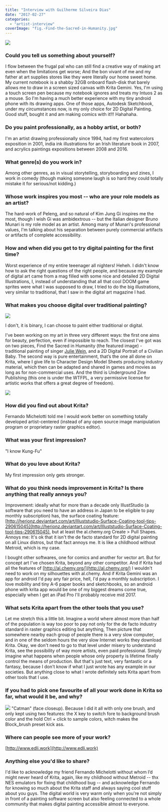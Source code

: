 ```yaml
---
title: "Interview with Guilherme Silveira Dias"
date: "2017-02-27"
categories: 
  - "artist-interview"
coverImage: "fig.-Find-the-Sacred-in-Humanity.jpg"
---
```


![](/images/posts/2017/fig.-Find-the-Sacred-in-Humanity.jpg)

### Could you tell us something about yourself?

I flow between the frugal pal who can still find a creative way of making art even when the limitations get worse; And the bon vivant of me and my father at art supplies stores like they were literally our home sweet home. My current notebook is a shabby 32GB onboard flash-disk that barely allows me to draw in a screen sized canvas with Krita Gemini. Yes, I'm using a touch screen pen because my notebook ignores and treats my Intuos 2 as a mouse. So I'm having a much better experience with my tiny android phone with its drawing apps. One of those apps, Autodesk Sketchbook, under my circumstances now, is my only choice for 2D Digital Painting. Good stuff, bought it and am making comics with it!!! Hahahaha.

### Do you paint professionally, as a hobby artist, or both?

I'm an artist drawing professionally since 1994, had my first watercolors exposition in 2001, india ink illustrations for an Irish literature book in 2007, and acrylics paintings expositions between 2008 and 2016.

### What genre(s) do you work in?

Among other genres, as in visual storytelling, storyboarding and zines, I work in comedy (though making someone laugh is so hard they could totally mistake it for serious/not kidding.)

### Whose work inspires you most -- who are your role models as an artist?

The hard-work of Peleng, and so natural of Kim Jung Gi inspires me the most, though I wish Gi was ambidextrous -- but the Italian designer Bruno Munari is my role model as an artist. Among many of Munari's professional values, I'm talking about his separation between purely commercial artifacts or artifacts of complete accessibility.

### How and when did you get to try digital painting for the first time?

Worst experience of my entire teeenager all nighters! Heheh. I didn't know how to ask the right questions of the right people, and because my example of digital art came from a mag filled with some nice and detailed 2D Digital Illustrations, I, instead of understanding that all that cool DOOM game sprites were what I was supposed to draw, I tried to do the big illustrations, very similar to traditional, that I saw in the digital art magazine I had.

### What makes you choose digital over traditional painting?

![](/images/posts/2017/fig.-Character-Design-Model-Sheet-C.jpg)

I don't, it is binary, I can choose to paint either traditional or digital.

I've been working on my art in three very different ways: the first one aims for beauty, perfection, even if impossible to reach. The closest I've got was on two pieces, Find the Sacred in Humanity (the featured image) - traditional painting of singer [Julie Wein](http://juliewein.com/), and a 2D Digital Portrait of a Civilian Baby. The second way is pure entertainment, that’s the one all done on Krita, where I give life to Character Design Model Sheets producing industry material, which then can be adapted and shared in games and movies as long as for non-commercial uses. And the third is Underground Zine Publishing (this one is under the WTFPL, a very permissive license for artistic works that offers a great degree of freedom).

![](/images/posts/2017/fig.-2D-Digital-Portrait-of-a-Civilian-Baby.jpg)

### How did you find out about Krita?

Fernando Michelotti told me I would work better on something totally developed artist-centered (instead of any open source image manipulation program or proprietary raster graphics editor).

### What was your first impression?

"I know Kung-Fu"

### What do you love about Krita?

My first impression only gets stronger.

### What do you think needs improvement in Krita? Is there anything that really annoys you?

Improvement: ideally what for more than a decade only IllustStudio (a software that you need to have an address in Japan to be eligible to pay monthly subscription) has, the surface coating feature: [http://herionz.deviantart.com/art/Illuststudio-Surface-Coating-tool-tips-290615045](http://herionz.deviantart.com/art/Illuststudio-Surface-Coating-tool-tips-290615045), but at least the al.chemy.org Create > Pull Shapes. Annoys me: It's ok that it isn't the de facto standard for 2D digital painting on all Linux distros, but that fact annoys me. It is like a childhood without Metroid, which is my case.

I bought other softwares, one for comics and another for vector art. But for concept art I've chosen Krita, beyond any other competitor. And if Krita had all the features of [http://al.chemy.org/](http://al.chemy.org/) I wouldn't need to work on my silhouettes with al.chemy. And if Krita Gemini was an app for android I'd pay any fair price, hell, I'd pay a monthly subscription. I love mobility and tiny A-6 paper books and sketchbooks, so an android phone with krita app would be one of my biggest dreams come true, especially when I get an iPad Pro I'll probably receive mid 2017.

### What sets Krita apart from the other tools that you use?

Let me stretch this a little bit. Imagine a world where almost more than half of the population is way too poor to pay not only for the de facto industry standard in raster graphics editing but anything, Then picture that somewhere nearby each group of people there is a very slow computer, and in one of the seldom hours the very slow Internet works they download Krita. Okay, we don't need to go to that level under misery to understand Krita, see the possibility of way more artists, even paid professional. Simply imagine what happens when people whose only property is lifetime finally control the means of production. But that's just text, very fantastic or a fantasy, because I don't know if what I just wrote has any example in our societies. But anything close to what I wrote definitely sets Krita apart from other tools that I use.

### If you had to pick one favourite of all your work done in Krita so far, what would it be, and why?

![](/images/posts/2017/fig.-catman.png) "Catman" (face closeup). Because I did it all with only one brush, and only kept using two features: the X key to switch fore to background brush color and the hold Ctrl + click to sample colors, witch makes the Block\_brush preset kick ass.

### Where can people see more of your work?

[http://www.edli.work](http://www.edli.work)

### Anything else you'd like to share?

I'd like to acknowledge my friend Fernando Michelotti without whom I’d might never heard of Krita, again, like my childhood without Metroid -- thx NES emulators for fixing that childhood bug -- and acknowledge Fernando for knowing so much about the Krita staff and always saying cool stuff about you guys. The digital world is very warm only when you're not simply in front of a painting software screen but also feeling connected to a whole community that makes digital painting accessible almost to everyone.
